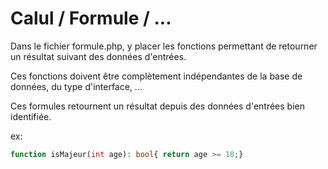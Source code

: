 # Calul / Formule / ...
Dans le fichier formule.php, y placer les fonctions permettant de retourner un résultat suivant des données d'entrées.

Ces fonctions doivent être complètement indépendantes de la base de données, du type d'interface, ...

Ces formules retournent un résultat depuis des données d'entrées bien identifiée.

ex:
```php
function isMajeur(int age): bool{ return age >= 18;}
```
